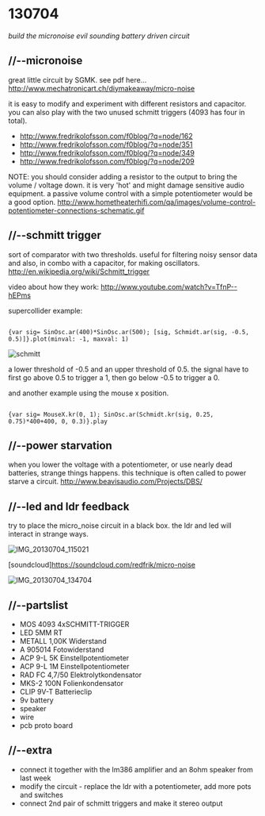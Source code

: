 130704
======

_build the micronoise evil sounding battery driven circuit_

//--micronoise
--------------
great little circuit by SGMK.  see pdf here... <http://www.mechatronicart.ch/diymakeaway/micro-noise>

it is easy to modify and experiment with different resistors and capacitor.  you can also play with the two unused schmitt triggers (4093 has four in total).
* <http://www.fredrikolofsson.com/f0blog/?q=node/162>
* <http://www.fredrikolofsson.com/f0blog/?q=node/351>
* <http://www.fredrikolofsson.com/f0blog/?q=node/349>
* <http://www.fredrikolofsson.com/f0blog/?q=node/209>

NOTE: you should consider adding a resistor to the output to bring the volume / voltage down.  it is very 'hot' and might damage sensitive audio equipment.
a passive volume control with a simple potentiometer would be a good option.  <http://www.hometheaterhifi.com/qa/images/volume-control-potentiometer-connections-schematic.gif>

//--schmitt trigger
-------------------
sort of comparator with two thresholds.  useful for filtering noisy sensor data and also, in combo with a capacitor, for making oscillators.  <http://en.wikipedia.org/wiki/Schmitt_trigger>

video about how they work: <http://www.youtube.com/watch?v=TfnP--hEPms>

supercollider example:

<code>
{var sig= SinOsc.ar(400)*SinOsc.ar(500); [sig, Schmidt.ar(sig, -0.5, 0.5)]}.plot(minval: -1, maxval: 1)
</code>

![schmitt](https://raw.github.com/redFrik/udk09-Bits_and_Pieces/master/udk130704/schmitt.png)

a lower threshold of -0.5 and an upper threshold of 0.5.  the signal have to first go above 0.5 to trigger a 1, then go below -0.5 to trigger a 0.

and another example using the mouse x position.

<code>
{var sig= MouseX.kr(0, 1); SinOsc.ar(Schmidt.kr(sig, 0.25, 0.75)*400+400, 0, 0.3)}.play
</code>

//--power starvation
--------------------
when you lower the voltage with a potentiometer, or use nearly dead batteries, strange things happens.  this technique is often called to power starve a circuit.
<http://www.beavisaudio.com/Projects/DBS/>

//--led and ldr feedback
------------------------
try to place the micro_noise circuit in a black box.  the ldr and led will interact in strange ways.

![IMG_20130704_115021](https://raw.github.com/redFrik/udk09-Bits_and_Pieces/master/udk130704/IMG_20130704_115021.jpg)

[soundcloud]<https://soundcloud.com/redfrik/micro-noise>

![IMG_20130704_134704](https://raw.github.com/redFrik/udk09-Bits_and_Pieces/master/udk130704/IMG_20130704_134704.jpg)

//--partslist
-------------
* MOS 4093 4xSCHMITT-TRIGGER
* LED 5MM RT
* METALL 1,00K Widerstand
* A 905014 Fotowiderstand
* ACP 9-L 5K Einstellpotentiometer
* ACP 9-L 1M Einstellpotentiometer
* RAD FC 4,7/50 Elektrolytkondensator
* MKS-2 100N Folienkondensator
* CLIP 9V-T Batterieclip
* 9v battery
* speaker
* wire
* pcb proto board

//--extra
---------
* connect it together with the lm386 amplifier and an 8ohm speaker from last week
* modify the circuit - replace the ldr with a potentiometer, add more pots and switches
* connect 2nd pair of schmitt triggers and make it stereo output
